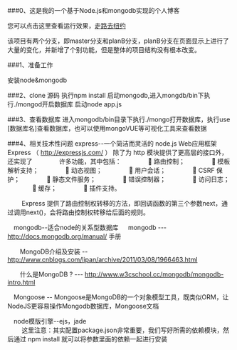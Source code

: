 ###0、这是我的一个基于Node.js和mongodb实现的个人博客

您可以点击这里查看运行效果，[走路去纽约](http://www.coolwubo.com)

该项目有两个分支，即master分支和planB分支，planB分支在页面显示上进行了大量的变化，并新增了个别功能，但是整体的项目结构没有根本改变。

###1、准备工作

安装node&mongodb

###2、clone 源码
执行npm install
启动mongodb,进入mongdb/bin下执行./mongod开启数据库
启动node app.js

###3、查看数据库
进入mongodb/bin目录下执行./mongo打开数据库，执行use [数据库名]查看数据库，也可以使用mongoVUE等可视化工具来查看数据

###4、相关技术性问题
  express--一个简洁而灵活的 node.js Web应用框架
    Express （ http://expressjs.com/ ） 除了为 http 模块提供了更高层的接口外，还实现了
　　　　许多功能，其中包括：
　　　　 路由控制；
　　　　 模板解析支持；
　　　　 动态视图；
　　　　 用户会话；
　　　　 CSRF 保护；
　　　　 静态文件服务；
　　　　 错误控制器；
　　　　 访问日志；
　　　　 缓存；
　　　　 插件支持。

　　 Express 提供了路由控制权转移的方法，即回调函数的第三个参数next，通过调用next()，会将路由控制权转移给后面的规则。

　mongodb--适合node的关系型数据库
　  mongodb --- http://docs.mongodb.org/manual/ 手册

　　MongoDB介绍及安装 --  http://www.cnblogs.com/lipan/archive/2011/03/08/1966463.html

　　什么是MongoDB ? ---  http://www.w3cschool.cc/mongodb/mongodb-intro.html

　Mongoose -- Mongoose是MongoDB的一个对象模型工具，既类似ORM，让NodeJS更容易操作Mongodb数据库，Mongoose文档

　node模版引擎--ejs，jade  
　　 
  这里注意：其实配置package.json非常重要，我们写好所需的依赖模块，然后通过 npm install 就可以将参数里面的依赖一起进行安装
